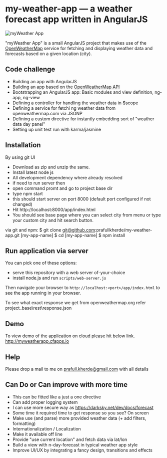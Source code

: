 # my-weather-app — a weather forecast app written in AngularJS

<img src="app/img/myWaetherApp.jpeg" alt="myWeather App"/>

"myWeather App" is a small AngularJS project that makes use of the [OpenWeatherMap](http://openweathermap.org/)
service for fetching and displaying weather data and forecasts based on a given location (city).


## Code challenge 

* Building an app with AngularJS 
* Building an app based on the [OpenWeatherMap API](http://openweathermap.org/API/)
* Bootstrapping an AngularJS app: Basic modules and view definition, ng-app, ng-view
* Defining a controller for handling the weather data in $scope
* Defining a service for fetchi	ng weather data from openweathermap.com via JSONP
* Defining a custom directive for instantly embedding sort of "weather data day panel"
* Setting up unit test run with karma/jasmine

## Installation
By using git UI
* Download as zip and unzip the same. 
* Install latest node js
* All development dependency where already resolved
* if need to run server then
* open  command promt and go to project base dir
* type npm start
* this should start server on port 8000 (default port configured if not changed)
* Hit http://localhost:8000/app/index.html
* You should see base page where you can select city from menu or type your custom city and hit search button.
	
via git and npm:
$ git clone git@github.com:prafullkherde/my-weather-app.git [my-app-name]
$ cd [my-app-name]
$ npm install


## Run application via server

You can pick one of these options:
* serve this repository with a web server of-your-choice
* install node.js and run `scripts/web-server.js`

Then navigate your browser to `http://localhost:<port>/app/index.html` to see the app running in
your browser.

To see what exact response we get from  openweathermap.org refer project_base\rest\response.json

## Demo

To view demo of the application on cloud please hit below link.
http://myweatherapp.cfapps.io

## Help
Please drop a mail to me on prafull.kherde@gmail.com with all details

## Can Do or Can improve with more time
* This can be fitted like a just a one directive 
* Can add proper logging system 
* I can use more secure way as https://darksky.net/dev/docs/forecast
* Some time it required time to get response so you see? On screen
* Make use (and parse) more provided weather data (+ add filters, formatting)
* Internationalization / Localization
* Make it available off line 
* Provide "use current location" and fetch data via lat/lon
* Build a view with n-day-forecast in typical weather app style
* Improve UI/UX by integrating a fancy design, transitions and effects
